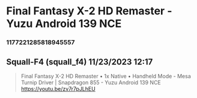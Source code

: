 # Final Fantasy X-2 HD Remaster - Yuzu Android 139 NCE
### 1177221285818945557
## Squall-F4 (squall_f4) 11/23/2023 12:17 

> Final Fantasy X-2 HD Remaster • 1x Native • Handheld Mode - Mesa Turnip Driver | Snapdragon 855 - Yuzu Android 139 NCE 
> https://youtu.be/zv7r7pJLhEU


